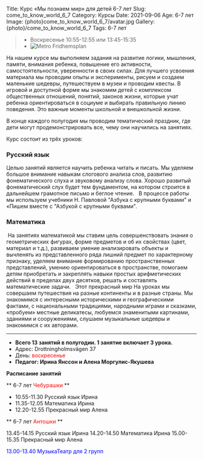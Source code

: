 Title: Курс «Мы познаем мир» для детей 6-7 лет
Slug: come_to_know_world_6_7
Category: Курсы
Date: 2021-09-06
Age: 6-7 лет
Image: {photo}come_to_know_world_6_7/avatar.jpg
Gallery: {photo}/come_to_know_world_6_7
Tags: 6-7 лет

> * Воскресенье 10:55-12:55 или 13:45-15:35
> * ![Metro]({static}/images/metro.png) Fridhemsplan

На нашем курсе мы выполняем задания на развитие логики, мышления, памяти, внимания ребенка, повышение его активности, самостоятельности, уверенности в своих силах. Для лучшего усвоения материала мы проводим опыты и эксперименты, рисуем и создаем маленькие шедевры, путешествуем в музеи и проводим квесты. В игровой и доступной форме мы знакомим детей с комплексом общественных отношений, понятий, законов жизни, которые учат ребенка ориентироваться в социуме и выбирать правильную линию поведения. Это важные моменты школьной и внешкольной жизни.  

В конце каждого полугодия мы проводим тематический праздник, где дети могут продемонстрировать все, чему они научились на занятиях.

Курс состоит из трёх уроков:

### Русский язык 

Целью занятий является научить ребенка читать и писать. Мы уделяем большое внимание навыкам слогового анализа слов, развитию фонематического слуха и звуковому анализу слова. Хорошо развитый фонематический слух будет тем фундаментом, на котором строится в дальнейшем грамотное письмо и беглое чтение.
 
В процессе работы мы используем учебники Н. Павловой "Азбука с крупными буквами" и «Пишем вместе с "Азбукой с крупными буквами".
### Математика 

 На занятиях математикой мы ставим цель совершенствовать знания о геометрических фигурах, форме предметов и об их свойствах (цвет, материал и т.д.), развиваем умение анализировать объекты и вычленять из представленного ряда лишний предмет по характерному признаку, уделяем внимание формированию пространственных представлений, умению ориентироваться в пространстве, помогаем детям приобретать и закреплять навыки простых арифметических действий в пределах двух десятков, решать и составлять математические задачи.
 
Этот прекрасный мир
На уроках мы совершаем путешествия на разные континенты и в разные страны. Мы знакомимся с интересными историческими и географическими фактами, с национальными традициями, народными играми и сказками, «пробуем» местные деликатесы, любуемся знаменитыми картинами, зданиями и сооружениями, слушаем музыкальные шедевры и знакомимся с их авторами.

---

* <strong>Всего 13 занятий в полугодии. 1 занятие включает 3 урока.</strong>
* Адрес: Drottningholmsvägen 37
* День: <span style="color: red">воскресенье</span>
* <strong>Педагог: Ирина Янссон и Алена Моргулис-Якушева</strong>

**Расписание занятий**

** 6-7 лет <span style="color: red">Чебурашки</span> **

* 10.55-11.30 Русский язык Ирина
* 11.35-12.05 Математика Ирина
* 12.20-12.55 Прекрасный мир Алена

** 6-7 лет <span style="color: red">Антошки</span> **

13.45-14.15 Русский язык Ирина
14.20-14.50 Математика Ирина
15.00-15.35 Прекрасный мир Алена

<span style="color: blue">13.00-13.40 МузыкаТеатр для 2 групп</span>





